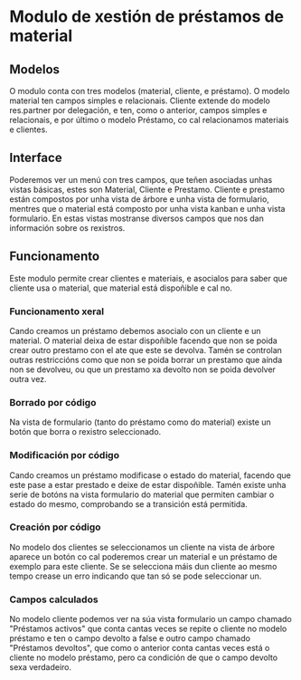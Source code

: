 # Modulo de xestión de préstamos de material
## Modelos
O modulo conta con tres modelos (material, cliente, e préstamo). O modelo material ten campos simples e relacionais. Cliente extende do modelo res.partner por delegación, e ten, como o anterior, campos simples e relacionais, e por último o modelo Préstamo, co cal relacionamos materiais e clientes.

## Interface
Poderemos ver un menú con tres campos, que teñen asociadas unhas vistas básicas, estes son Material, Cliente e Prestamo. Cliente e prestamo están compostos por unha vista de árbore e unha vista de formulario, mentres que o material está composto por unha vista kanban e unha vista formulario.
En estas vistas mostranse diversos campos que nos dan información sobre os rexistros. 

## Funcionamento
Este modulo permite crear clientes e materiais, e asocialos para saber que cliente usa o material, que material está dispoñible e cal no.

### Funcionamento xeral
Cando creamos un préstamo debemos asocialo con un cliente e un material. O material deixa de estar dispoñible facendo que non se poida crear outro prestamo con el ate que este se devolva. Tamén se controlan outras restriccións como que non se poida borrar un prestamo que aínda non se devolveu, ou que un prestamo xa devolto non se poida devolver outra vez.

### Borrado por código
Na vista de formulario (tanto do préstamo como do material) existe un botón que borra o rexistro seleccionado.

### Modificación por código
Cando creamos un préstamo modificase o estado do material, facendo que este pase a estar prestado e deixe de estar dispoñible.
Tamén existe unha serie de botóns na vista formulario do material que permiten cambiar o estado do mesmo, comprobando se a transición está permitida. 

### Creación por código
No modelo dos clientes se seleccionamos un cliente na vista de árbore aparece un botón co cal poderemos crear un material e un préstamo de exemplo para este cliente. Se se selecciona máis dun cliente ao mesmo tempo crease un erro indicando que tan só se pode seleccionar un.

### Campos calculados
No modelo cliente podemos ver na súa vista formulario un campo chamado "Préstamos activos" que conta cantas veces se repite o cliente no modelo préstamo e ten o campo devolto a false e outro campo chamado "Préstamos devoltos", que como o anterior conta cantas veces está o cliente no modelo préstamo, pero ca condición de que o campo devolto sexa verdadeiro.